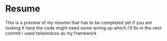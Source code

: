 # Resume
This is a preview of my resume that has to be completed yet 
if you are looking it here the code might need some wiring up which i'll fix in the next commit
i used tailwindcss as my framework
